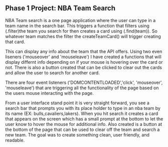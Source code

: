 ## Phase 1 Project: NBA Team Search

NBA Team search is a one page application where the user can type in a team name in the search bar. This triggers a function that filters using (.filter)the team you search for then creates a card using (.find(team)). So whatever team matches the filter the createTeamCard() will trigger creating that card.

This can display any info about the team that the API offers. Using two even liseners ('mouseover' and 'mouseleave') I have created a functions that will display differnt info depending on if your mouse is hovering over the card or not. There is also a button created that can be clicked to clear out the cards and allow the user to search for another card.

There are four event listeners ('DOMCONTENTLOADED','click', 'mouseover', 'mouseleave') that are triggering all the functionality of the page based on the users mouse interacting with the page.

From a user interface stand point it is very straight forward, you see a search bar that prompts you with its place holder to type in an nba team by its name (EX: bulls,cavaliers,lakers). When you hit search it creates a card that appears on the screen which has a small prompt at the bottom to let the user know to hover the mouse for additional info. Also created is a button at the bottom of the page that can be used to clear off the team and search a new team. The goal was to create something clean, user friendly, and readable.
